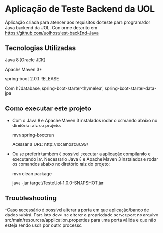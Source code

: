 # Aplicação de Teste Backend da UOL

Aplicação criada para atender aos requisitos do teste para programador Java backend da UOL. Conforme descrito em https://github.com/uolhost/test-backEnd-Java

## Tecnologias Utilizadas

Java 8 (Oracle JDK)

Apache Maven 3+

spring-boot 2.0.1.RELEASE 

Com h2database, spring-boot-starter-thymeleaf, spring-boot-starter-data-jpa


## Como executar este projeto

- Com o Java 8 e Apache Maven 3 instalados rodar o comando abaixo no diretório raiz do projeto:

	mvn spring-boot:run
	
	Acessar a URL: http://localhost:8099/
	
- Ou se preferir também é possível executar a aplicação compilando e executando jar. Necessário Java 8 e Apache Maven 3 instalados e rodar os comandos abaixo no diretório raiz do projeto:

	mvn clean package
	
	java -jar target\TesteUol-1.0.0-SNAPSHOT.jar
	
## Troubleshooting

-Caso necessário é possível alterar a porta em que aplicação/banco de dados subirá. Para isto deve-se alterar a propriedade server.port no arquivo src/main/resources/application.properties para uma porta válida e que não esteja sendo usda por outro processo.


	
